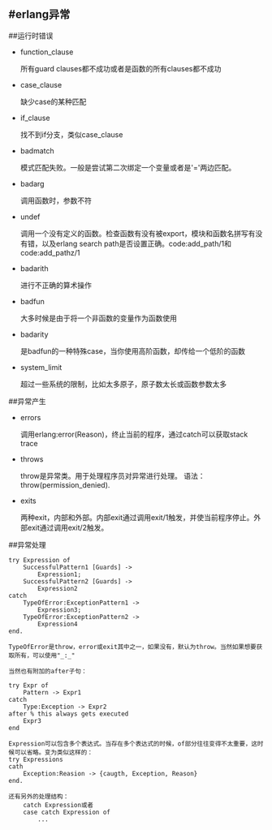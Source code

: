 #erlang异常
----

##运行时错误

* function_clause
	
	所有guard clauses都不成功或者是函数的所有clauses都不成功
	
* case_clause

	缺少case的某种匹配
	
* if_clause
	
	找不到if分支，类似case_clause

* badmatch

	模式匹配失败。一般是尝试第二次绑定一个变量或者是'='两边匹配。
	
* badarg

	调用函数时，参数不符
	
* undef

	调用一个没有定义的函数。检查函数有没有被export，模块和函数名拼写有没有错，以及erlang search path是否设置正确。code:add_path/1和code:add_pathz/1
	
* badarith

	进行不正确的算术操作
	
* badfun

	大多时候是由于将一个非函数的变量作为函数使用
	
* badarity

	是badfun的一种特殊case，当你使用高阶函数，却传给一个低阶的函数
	
* system_limit

	超过一些系统的限制，比如太多原子，原子数太长或函数参数太多
	
##异常产生

* errors

	调用erlang:error(Reason)，终止当前的程序，通过catch可以获取stack trace

* throws

	throw是异常类。用于处理程序员对异常进行处理。
	语法：
		throw(permission_denied).
	

* exits

	两种exit，内部和外部。内部exit通过调用exit/1触发，并使当前程序停止。外部exit通过调用exit/2触发。

##异常处理

	try Expression of
		SuccessfulPattern1 [Guards] ->
			Expression1;
		SuccessfulPattern2 [Guards] ->
			Expression2
	catch
		TypeOfError:ExceptionPattern1 ->
			Expression3;
		TypeOfError:ExceptionPattern2 ->
			Expression4
	end.
	
	TypeOfError是throw，error或exit其中之一，如果没有，默认为throw。当然如果想要获取所有，可以使用"_:_"
	
	当然也有附加的after子句：
	
	try Expr of
		Pattern -> Expr1
	catch
		Type:Exception -> Expr2
	after % this always gets executed
		Expr3
	end

	Expression可以包含多个表达式。当存在多个表达式的时候，of部分往往变得不太重要，这时候可以省略。变为类似这样的：
	try Expressions
	cath
		Exception:Reasion -> {caugth, Exception, Reason}
	end.	

	还有另外的处理结构：
		catch Expression或者
		case catch Expression of
			...
	
	
	
	
	
	
	
	

	
	




